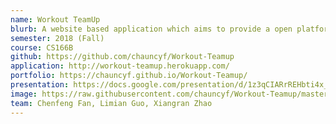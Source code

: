 ```yaml
---
name: Workout TeamUp
blurb: A website based application which aims to provide a open platform for people to find workout partners and/or groups. This application provides users with profile management, activity initiation, activity joining, achievement recording, commenting, rating and map location services.
semester: 2018 (Fall)
course: CS166B
github: https://github.com/chauncyf/Workout-Teamup
application: http://workout-teamup.herokuapp.com/
portfolio: https://chauncyf.github.io/Workout-Teamup/
presentation: https://docs.google.com/presentation/d/1z3qCIARrREHbti4x_i3WxyrB7FPj8DVaS5U6sO9jJjE/edit#slide=id.gcb9a0b074_2_0 
image: https://raw.githubusercontent.com/chauncyf/Workout-Teamup/master/app/assets/images/dumbbell-solid.png
team: Chenfeng Fan, Limian Guo, Xiangran Zhao
---
```

